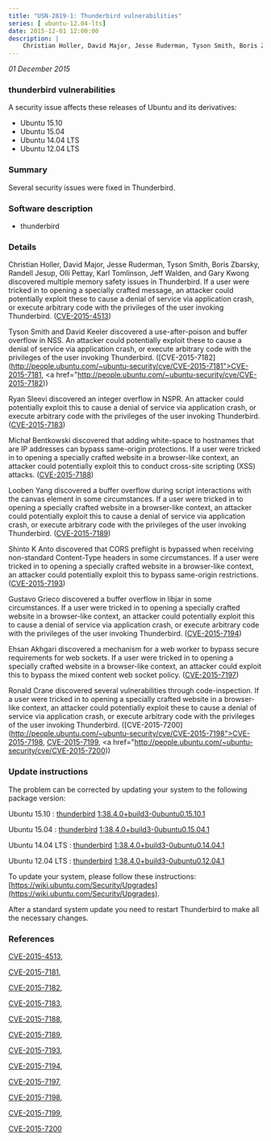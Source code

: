 ```yaml
---
title: "USN-2819-1: Thunderbird vulnerabilities"
series: [ ubuntu-12.04-lts]
date: 2015-12-01 12:00:00
description: |
    Christian Holler, David Major, Jesse Ruderman, Tyson Smith, Boris Zbarsky, Randell Jesup, Olli Pettay, Karl Tomlinson, Jeff Walden, and Gary Kwong discovered multiple memory safety issues in Thunderbird. If a user were tricked in to opening a specially crafted message, an attacker could potentially exploit these to cause a denial of service via application crash, or execute arbitrary code with the privileges of the user invoking Thunderbird. ([CVE-2015-4513](http://people.ubuntu.com/~ubuntu-security/cve/CVE-2015-4513))
--- 
```

 
 

*01 December 2015*

### thunderbird vulnerabilities

A security issue affects these releases of Ubuntu and its derivatives:

* Ubuntu 15.10
* Ubuntu 15.04
* Ubuntu 14.04 LTS
* Ubuntu 12.04 LTS

### Summary

Several security issues were fixed in Thunderbird. 

### Software description

* thunderbird 

### Details

Christian Holler, David Major, Jesse Ruderman, Tyson Smith, Boris Zbarsky, Randell Jesup, Olli Pettay, Karl Tomlinson, Jeff Walden, and Gary Kwong discovered multiple memory safety issues in Thunderbird. If a user were tricked in to opening a specially crafted message, an attacker could potentially exploit these to cause a denial of service via application crash, or execute arbitrary code with the privileges of the user invoking Thunderbird. ([CVE-2015-4513](http://people.ubuntu.com/~ubuntu-security/cve/CVE-2015-4513))

Tyson Smith and David Keeler discovered a use-after-poison and buffer overflow in NSS. An attacker could potentially exploit these to cause a denial of service via application crash, or execute arbitrary code with the privileges of the user invoking Thunderbird. ([CVE-2015-7182](http://people.ubuntu.com/~ubuntu-security/cve/CVE-2015-7181">CVE-2015-7181</a>, <a href="http://people.ubuntu.com/~ubuntu-security/cve/CVE-2015-7182))

Ryan Sleevi discovered an integer overflow in NSPR. An attacker could potentially exploit this to cause a denial of service via application crash, or execute arbitrary code with the privileges of the user invoking Thunderbird. ([CVE-2015-7183](http://people.ubuntu.com/~ubuntu-security/cve/CVE-2015-7183))

Michał Bentkowski discovered that adding white-space to hostnames that are IP addresses can bypass same-origin protections. If a user were tricked in to opening a specially crafted website in a browser-like context, an attacker could potentially exploit this to conduct cross-site scripting (XSS) attacks. ([CVE-2015-7188](http://people.ubuntu.com/~ubuntu-security/cve/CVE-2015-7188))

Looben Yang discovered a buffer overflow during script interactions with the canvas element in some circumstances. If a user were tricked in to opening a specially crafted website in a browser-like context, an attacker could potentially exploit this to cause a denial of service via application crash, or execute arbitrary code with the privileges of the user invoking Thunderbird. ([CVE-2015-7189](http://people.ubuntu.com/~ubuntu-security/cve/CVE-2015-7189))

Shinto K Anto discovered that CORS preflight is bypassed when receiving non-standard Content-Type headers in some circumstances. If a user were tricked in to opening a specially crafted website in a browser-like context, an attacker could potentially exploit this to bypass same-origin restrictions. ([CVE-2015-7193](http://people.ubuntu.com/~ubuntu-security/cve/CVE-2015-7193))

Gustavo Grieco discovered a buffer overflow in libjar in some circumstances. If a user were tricked in to opening a specially crafted website in a browser-like context, an attacker could potentially exploit this to cause a denial of service via application crash, or execute arbitrary code with the privileges of the user invoking Thunderbird. ([CVE-2015-7194](http://people.ubuntu.com/~ubuntu-security/cve/CVE-2015-7194))

Ehsan Akhgari discovered a mechanism for a web worker to bypass secure requirements for web sockets. If a user were tricked in to opening a specially crafted website in a browser-like context, an attacker could exploit this to bypass the mixed content web socket policy. ([CVE-2015-7197](http://people.ubuntu.com/~ubuntu-security/cve/CVE-2015-7197))

Ronald Crane discovered several vulnerabilities through code-inspection. If a user were tricked in to opening a specially crafted website in a browser-like context, an attacker could potentially exploit these to cause a denial of service via application crash, or execute arbitrary code with the privileges of the user invoking Thunderbird. ([CVE-2015-7200](http://people.ubuntu.com/~ubuntu-security/cve/CVE-2015-7198">CVE-2015-7198</a>, <a href="http://people.ubuntu.com/~ubuntu-security/cve/CVE-2015-7199">CVE-2015-7199</a>, <a href="http://people.ubuntu.com/~ubuntu-security/cve/CVE-2015-7200)) 

### Update instructions

The problem can be corrected by updating your system to the following package version:

Ubuntu 15.10
 : [thunderbird](https://launchpad.net/ubuntu/+source/thunderbird) <span> [1:38.4.0+build3-0ubuntu0.15.10.1](https://launchpad.net/ubuntu/+source/thunderbird/1:38.4.0+build3-0ubuntu0.15.10.1) </span> 

Ubuntu 15.04
 : [thunderbird](https://launchpad.net/ubuntu/+source/thunderbird) <span> [1:38.4.0+build3-0ubuntu0.15.04.1](https://launchpad.net/ubuntu/+source/thunderbird/1:38.4.0+build3-0ubuntu0.15.04.1) </span> 

Ubuntu 14.04 LTS
 : [thunderbird](https://launchpad.net/ubuntu/+source/thunderbird) <span> [1:38.4.0+build3-0ubuntu0.14.04.1](https://launchpad.net/ubuntu/+source/thunderbird/1:38.4.0+build3-0ubuntu0.14.04.1) </span> 

Ubuntu 12.04 LTS
 : [thunderbird](https://launchpad.net/ubuntu/+source/thunderbird) <span> [1:38.4.0+build3-0ubuntu0.12.04.1](https://launchpad.net/ubuntu/+source/thunderbird/1:38.4.0+build3-0ubuntu0.12.04.1) </span> 

To update your system, please follow these instructions: [https://wiki.ubuntu.com/Security/Upgrades](https://wiki.ubuntu.com/Security/Upgrades).

After a standard system update you need to restart Thunderbird to make all the necessary changes. 

### References

 
 [CVE-2015-4513](http://people.ubuntu.com/~ubuntu-security/cve/CVE-2015-4513), 

 [CVE-2015-7181](http://people.ubuntu.com/~ubuntu-security/cve/CVE-2015-7181), 

 [CVE-2015-7182](http://people.ubuntu.com/~ubuntu-security/cve/CVE-2015-7182), 

 [CVE-2015-7183](http://people.ubuntu.com/~ubuntu-security/cve/CVE-2015-7183), 

 [CVE-2015-7188](http://people.ubuntu.com/~ubuntu-security/cve/CVE-2015-7188), 

 [CVE-2015-7189](http://people.ubuntu.com/~ubuntu-security/cve/CVE-2015-7189), 

 [CVE-2015-7193](http://people.ubuntu.com/~ubuntu-security/cve/CVE-2015-7193), 

 [CVE-2015-7194](http://people.ubuntu.com/~ubuntu-security/cve/CVE-2015-7194), 

 [CVE-2015-7197](http://people.ubuntu.com/~ubuntu-security/cve/CVE-2015-7197), 

 [CVE-2015-7198](http://people.ubuntu.com/~ubuntu-security/cve/CVE-2015-7198), 

 [CVE-2015-7199](http://people.ubuntu.com/~ubuntu-security/cve/CVE-2015-7199), 

 [CVE-2015-7200](http://people.ubuntu.com/~ubuntu-security/cve/CVE-2015-7200)
 

